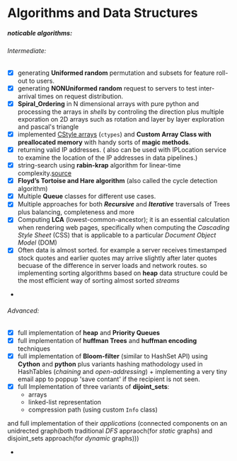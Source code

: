 # Algorithms and Data Structures

##### noticable algorithms:


###### Intermediate:
- [X] generating **Uniformed random** permutation and subsets for feature roll-out to users.
- [X] generating **NONUniformed random** request to servers to test inter-arrival times on request distribution.
- [X] **Spiral_Ordering** in N dimensional arrays with pure python and processing the arrays in *shells* by controling the direction plus multiple exporation on 2D arrays such as rotation and layer by layer exploration and pascal's triangle
- [X] implemented [CStyle arrays](Algorithms/String/merge_sorted_arrays.py) (`ctypes`) and **Custom Array Class with preallocated memory** with handy sorts of **magic methods**.
- [X] returning valid IP addresses. ( also can be used with IPLocation service to examine the location of the IP addresses in data pipelines.)
- [X] string-search using **rabin-krap** algorithm for linear-time complexity.[source](/Intermediate/String/string_search_algorithm.py)
- [X] **Floyd’s Tortoise and Hare algorithm** (also called the cycle detection algorithm)
- [X] Multiple **Queue** classes for different use cases.
- [X] Multiple approaches for both ***Recursive*** and ***Iterative*** traversals of Trees plus balancing, completeness and more
- [X] Computing **LCA** (lowest-common-ancestor); it is an essential calculation when rendering web pages, specifically when computing the *Cascading Style Sheet* (CSS) that is applicable to a particular _Document Object Model_ (DOM)
- [X] Often data is almost sorted. for example a server receives timestamped stock quotes and earlier quotes may arrive slightly after later quotes becuase of the difference in server loads and network routes. so implementing sorting algorithms based on **heap** data structure could be the most efficient way of sorting almost sorted *streams*
- 


###### Advanced:
- [X] full implementation of **heap** and **Priority Queues**
- [X] full implementation of **huffman Trees** and **huffman encoding** techniques
- [X] full implementation of **Bloom-filter** (similar to HashSet API) using **Cython** and **python** plus variants hashing mathodology used in HashTables (*chaining* and *open-addressing*) + implementing a very tiny email app to poppup 'save contant' if the recipient is not seen.
- [X] full Implementation of three variants of **dijoint_sets**:
    - arrays
    - linked-list representation
    - compression path (using custom `Info` class)

and full implementation of their *applications* (connected components on an unidrected graph(both traditional *DFS* appraoch(for *static* graphs) and disjoint_sets approach(for *dynamic* graphs)))

- 